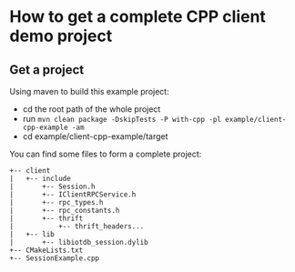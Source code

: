<!--

    Licensed to the Apache Software Foundation (ASF) under one
    or more contributor license agreements.  See the NOTICE file
    distributed with this work for additional information
    regarding copyright ownership.  The ASF licenses this file
    to you under the Apache License, Version 2.0 (the
    "License"); you may not use this file except in compliance
    with the License.  You may obtain a copy of the License at

        http://www.apache.org/licenses/LICENSE-2.0

    Unless required by applicable law or agreed to in writing,
    software distributed under the License is distributed on an
    "AS IS" BASIS, WITHOUT WARRANTIES OR CONDITIONS OF ANY
    KIND, either express or implied.  See the License for the
    specific language governing permissions and limitations
    under the License.

-->

# How to get a complete CPP client demo project

## Get a project

Using maven to build this example project:

* cd the root path of the whole project
* run `mvn clean package -DskipTests -P with-cpp -pl example/client-cpp-example -am`
* cd example/client-cpp-example/target

You can find some files to form a complete project:
```
+-- client
|   +-- include
|       +-- Session.h
|       +-- IClientRPCService.h
|       +-- rpc_types.h
|       +-- rpc_constants.h
|       +-- thrift
|           +-- thrift_headers...
|   +-- lib
|       +-- libiotdb_session.dylib
+-- CMakeLists.txt
+-- SessionExample.cpp
```


